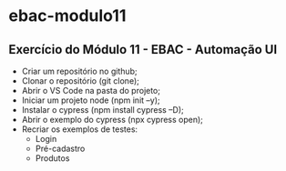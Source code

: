 # ebac-modulo11
## Exercício do Módulo 11 - EBAC - Automação UI

- Criar um repositório no github;
- Clonar o repositório (git clone);
- Abrir o VS Code na pasta do projeto;
- Iniciar um projeto node (npm init –y);
- Instalar o cypress (npm install cypress –D);
- Abrir o exemplo do cypress (npx cypress open);
- Recriar os exemplos de testes:
    - Login
    - Pré-cadastro
    - Produtos

